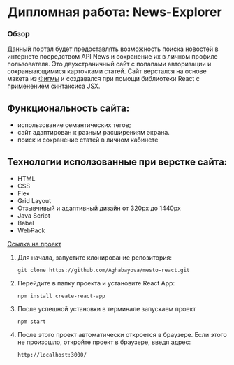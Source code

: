 # Дипломная работа: News-Explorer


### Обзор
Данный портал будет предоставлять возможность поиска новостей в интернете посредством API News и сохранение их в личном профиле пользователя.
Это двухстраничный сайт с попапами авторизации и сохраныающимися карточками статей. 
Сайт верстался на основе макета из [Фигмы](https://www.figma.com/file/Dhl21eRzzbFMBe0DU9SglF/Diploma-WEB-v2.0-(for-students)?node-id=0%3A1) и создавался при помощи библиотеки React с применением синтаксиса JSX.


## Функциональность сайта: 

* использование семантических тегов;
* сайт адаптирован к разным расширениям экрана. 
* поиск и сохранение статей в личном кабинете

## Технологии исползованные при верстке сайта: 

* HTML
* CSS
* Flex
* Grid Layout
* Отзывчивый и адаптивный дизайн от 320px до 1440px
* Java Script
* Babel
* WebPack


[Ссылка на проект](https://aghabayova.github.io/news-explorer-frontend/)


1. Для начала, запустите клонирование репозитория:
    ```
    git clone https://github.com/Aghabayova/mesto-react.git
    ```

2. Перейдите в папку проекта и установите React App:
    ```
    npm install create-react-app
    ```

3. После успешной установки в терминале запускаем проект

    ```
    npm start
    ```
4. После этого проект автоматически откроется в браузере. Если этого не произошло,      откройте проект в браузере, введя адрес:

    ```
    http://localhost:3000/
    ```
